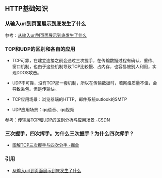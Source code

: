 ## HTTP基础知识

### 从输入url到页面展示到底发生了什么

参考：[从输入url到页面展示到底发生了什么](https://www.itcodemonkey.com/article/3263.html)

### TCP和UDP的区别和各自的应用

- TCP可靠，在建立连接之前会通过三次握手，在传输数据过程有确认、重传、窗口机制，也由于这些机制导致TCP比较慢、占内存，也容易被别人利用，实现DDOS攻击。

- UDP不可靠，没有TCP那一套机制，所以在传输数据时，若网络质量不佳，会导致丢包。但是传输快。

- TCP应用场景：浏览器端的HTTP，邮件系统outlook的SMTP

- UDP应用场景：qq语音、qq视频

参考：[传输层TCP和UDP的区别分析与应用场景 -CSDN](https://blog.csdn.net/u013777351/article/details/49226101)

### 三次握手，四次挥手。为什么三次握手？为什么四次挥手？

- [图解TCP三次握手与四次分手 -掘金](https://juejin.im/post/5a7835a46fb9a063606eb801)

### 引用

- [从输入url到页面展示到底发生了什么](https://www.itcodemonkey.com/article/3263.html)
